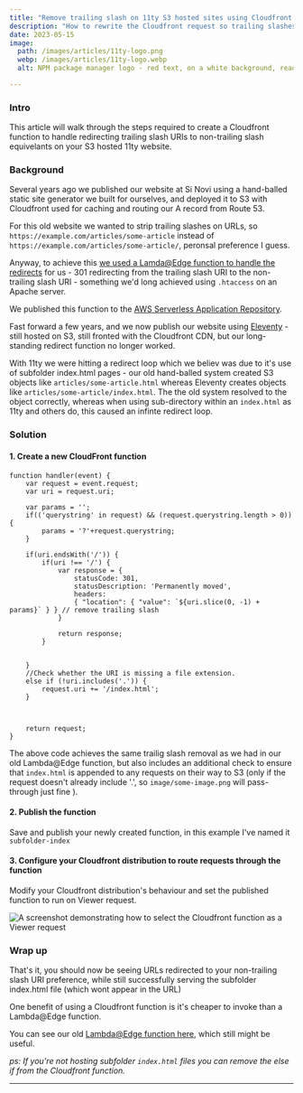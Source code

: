 ```yaml
---
title: "Remove trailing slash on 11ty S3 hosted sites using Cloudfront function"
description: "How to rewrite the Cloudfront request so trailing slashes are redirected to the non-trailing slash URI using a Cloudfront function."
date: 2023-05-15
image: 
  path: /images/articles/11ty-logo.png
  webp: /images/articles/11ty-logo.webp
  alt: NPM package manager logo - red text, on a white background, reads - NPM

---
```


### Intro

This article will walk through the steps required to create a Cloudfront function to handle redirecting trailing slash URIs to non-trailing slash equivelants on your S3 hosted 11ty website.  

### Background 
Several years ago we published our website at Si Novi using a hand-balled static site generator we built for ourselves, and deployed it to S3 with Cloudfront used for caching and routing our A record from Route 53. 

For this old website we wanted to strip trailing slashes on URLs, so `https://example.com/articles/some-article` instead of `https://example.com/articles/some-article/`, peronsal preference I guess. 

Anyway, to achieve this [we used a Lamda@Edge function to handle the redirects](https://sinovi.uk/articles/static-website-url-optimisation-with-aws-serverless) for us - 301 redirecting from the trailing slash URI to the non-trailing slash URI - something we'd long achieved using `.htaccess` on an Apache server. 

We published this function to the [AWS Serverless Application Repository](https://serverlessrepo.aws.amazon.com/applications/us-east-1/951661612909/LambdaEdgeRemoveTrailingSlash). 

Fast forward a few years, and we now publish our website using [Eleventy](https://11ty.dev) - still hosted on S3, still fronted with the Cloudfront CDN, but our long-standing redirect function no longer worked. 

With 11ty we were hitting a redirect loop which we believ was due to it's use of subfolder index.html pages - our old hand-balled system created S3 objects like `articles/some-article.html` whereas Eleventy creates objects like `articles/some-article/index.html`. The the old system resolved to the object correctly, whereas when using sub-directory within an `index.html` as 11ty and others do, this caused an infinte redirect loop.

### Solution

#### 1. Create a new CloudFront function


```
function handler(event) {
    var request = event.request;
    var uri = request.uri;
    
    var params = '';
    if(('querystring' in request) && (request.querystring.length > 0)) {
        params = '?'+request.querystring;
    }
    
    if(uri.endsWith('/')) {
        if(uri !== '/') {
            var response = {
                statusCode: 301,
                statusDescription: 'Permanently moved',
                headers:
                { "location": { "value": `${uri.slice(0, -1) + params}` } } // remove trailing slash
            }
    
            return response;    
        }
        
        
    }
    //Check whether the URI is missing a file extension.
    else if (!uri.includes('.')) {
        request.uri += '/index.html';
    }
    
    

    return request;
}
```

The above code achieves the same trailig slash removal as we had in our old Lambda@Edge function, but also includes an additional check to ensure that `index.html` is appended to any requests on their way to S3 (only if the request doesn't already include '.', so `image/some-image.png` will pass-through just fine ). 

#### 2. Publish the function

Save and publish your newly created function, in this example I've named it `subfolder-index`

#### 3. Configure your Cloudfront distribution to route requests through the function 

Modify your Cloudfront distribution's behaviour and set the published function to run on Viewer request.

![A screenshot demonstrating how to select the Cloudfront function as a Viewer request](https://user-images.githubusercontent.com/785770/238600396-4f76d03c-f29c-4554-b711-b60709ed96ee.png)



### Wrap up

That's it, you should now be seeing URLs redirected to your non-trailing slash URI preference, while still successfully serving the subfolder index.html file (which wont appear in the URL)

One benefit of using a Cloudfront function is it's cheaper to invoke than a Lambda@Edge function.

You can see our old [Lambda@Edge function here](https://github.com/sinovi/lambda-edge-remove-trailing-slash), which still might be useful. 

_ps:  If you're not hosting subfolder `index.html` files you can remove the else if from the Cloudfront function._

___
